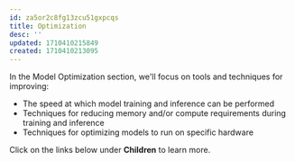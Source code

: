 ```yaml
---
id: za5or2c8fg13zcu51gxpcqs
title: Optimization
desc: ''
updated: 1710410215849
created: 1710410213095
---
```


In the Model Optimization section, we'll focus on tools and techniques for improving:

- The speed at which model training and inference can be performed
- Techniques for reducing memory and/or compute requirements during training and inference
- Techniques for optimizing models to run on specific hardware

Click on the links below under **Children** to learn more.

